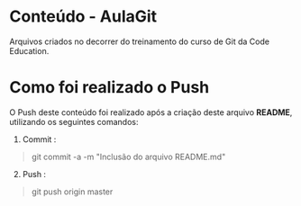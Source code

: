 # Conteúdo - AulaGit #

Arquivos criados no decorrer do treinamento do curso de Git da Code Education.

# Como foi realizado o Push #

O Push deste conteúdo foi realizado após a criação deste arquivo **README**, utilizando os seguintes comandos:

1. Commit :
  > git commit -a -m "Inclusão do arquivo README.md"

2. Push :
  > git push origin master



